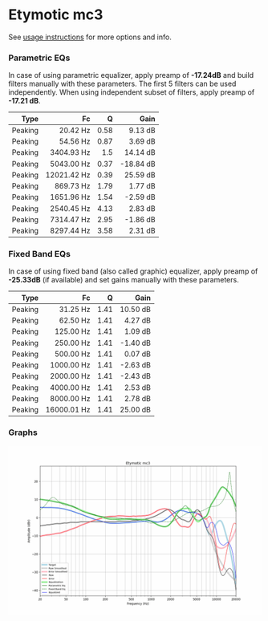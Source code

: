 # Etymotic mc3
See [usage instructions](https://github.com/jaakkopasanen/AutoEq#usage) for more options and info.

### Parametric EQs
In case of using parametric equalizer, apply preamp of **-17.24dB** and build filters manually
with these parameters. The first 5 filters can be used independently.
When using independent subset of filters, apply preamp of **-17.21 dB**.

| Type    | Fc          |    Q | Gain      |
|--------:|------------:|-----:|----------:|
| Peaking | 20.42 Hz    | 0.58 | 9.13 dB   |
| Peaking | 54.56 Hz    | 0.87 | 3.69 dB   |
| Peaking | 3404.93 Hz  | 1.5  | 14.14 dB  |
| Peaking | 5043.00 Hz  | 0.37 | -18.84 dB |
| Peaking | 12021.42 Hz | 0.39 | 25.59 dB  |
| Peaking | 869.73 Hz   | 1.79 | 1.77 dB   |
| Peaking | 1651.96 Hz  | 1.54 | -2.59 dB  |
| Peaking | 2540.45 Hz  | 4.13 | 2.83 dB   |
| Peaking | 7314.47 Hz  | 2.95 | -1.86 dB  |
| Peaking | 8297.44 Hz  | 3.58 | 2.31 dB   |

### Fixed Band EQs
In case of using fixed band (also called graphic) equalizer, apply preamp of **-25.33dB**
(if available) and set gains manually with these parameters.

| Type    | Fc          |    Q | Gain     |
|--------:|------------:|-----:|---------:|
| Peaking | 31.25 Hz    | 1.41 | 10.50 dB |
| Peaking | 62.50 Hz    | 1.41 | 4.27 dB  |
| Peaking | 125.00 Hz   | 1.41 | 1.09 dB  |
| Peaking | 250.00 Hz   | 1.41 | -1.40 dB |
| Peaking | 500.00 Hz   | 1.41 | 0.07 dB  |
| Peaking | 1000.00 Hz  | 1.41 | -2.63 dB |
| Peaking | 2000.00 Hz  | 1.41 | -2.43 dB |
| Peaking | 4000.00 Hz  | 1.41 | 2.53 dB  |
| Peaking | 8000.00 Hz  | 1.41 | 2.78 dB  |
| Peaking | 16000.01 Hz | 1.41 | 25.00 dB |

### Graphs
![](./Etymotic%20mc3.png)